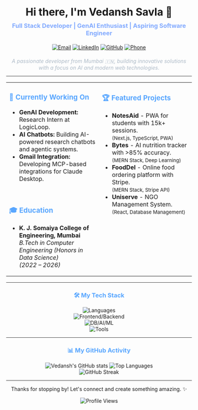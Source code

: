 <div align="center">
  <h1 style="margin-bottom: 0px;">Hi there, I'm Vedansh Savla 👋</h1>
  <h3 style="margin-top: 10px; color: #82aaff;">Full Stack Developer | GenAI Enthusiast | Aspiring Software Engineer</h3>
</div>

<div align="center" style="margin: 20px 0;">
  <a href="mailto:savlavedansh@gmail.com"><img src="https://img.shields.io/badge/Gmail-D14836?style=for-the-badge&logo=gmail&logoColor=white" alt="Email"></a>
  <a href="https://linkedin.com/in/veddsavla"><img src="https://img.shields.io/badge/LinkedIn-0077B5?style=for-the-badge&logo=linkedin&logoColor=white" alt="LinkedIn"></a>
  <a href="https://github.com/savlavedansh"><img src="https://img.shields.io/badge/GitHub-181717?style=for-the-badge&logo=github&logoColor=white" alt="GitHub"></a>
  <a href="tel:+918369785124"><img src="https://img.shields.io/badge/Phone-4CAF50?style=for-the-badge&logo=phone&logoColor=white" alt="Phone"></a>
</div>

<div align="center">
  <p style="font-style: italic; color: #adbac7;">
    A passionate developer from Mumbai 🇮🇳, building innovative solutions with a focus on AI and modern web technologies.
  </p>
</div>

<hr style="height:1px;border:none;color:#333;background-color:#333;" />

<!-- Main Content: Two Columns -->
<table width="100%" border="0" cellpadding="20" cellspacing="0">
  <tr style="border: none;">
    <!-- Left Column -->
    <td valign="top" width="50%" style="border: none;">
      <div align="left">
        <h3 style="color: #58a6ff;">🚀 Currently Working On</h3>
        <ul>
          <li><strong>GenAI Development:</strong> Research Intern at LogicLoop.</li>
          <li><strong>AI Chatbots:</strong> Building AI-powered research chatbots and agentic systems.</li>
          <li><strong>Gmail Integration:</strong> Developing MCP-based integrations for Claude Desktop.</li>
        </ul>
        <br/>
        <h3 style="color: #58a6ff;">🎓 Education</h3>
        <ul>
          <li><strong>K. J. Somaiya College of Engineering, Mumbai</strong><br>
              <em>B.Tech in Computer Engineering (Honors in Data Science)</em><br>
              <em>(2022 – 2026)</em>
          </li>
        </ul>
      </div>
    </td>
    <!-- Right Column -->
    <td valign="top" width="50%" style="border: none;">
      <div align="left">
        <h3 style="color: #58a6ff;">🏆 Featured Projects</h3>
        <ul>
          <li>
            <strong>NotesAid</strong> - PWA for students with 15k+ sessions.
            <br/>
            <small>(Next.js, TypeScript, PWA)</small>
          </li>
          <li>
            <strong>Bytes</strong> - AI nutrition tracker with >85% accuracy.
            <br/>
            <small>(MERN Stack, Deep Learning)</small>
          </li>
          <li>
            <strong>FoodDel</strong> - Online food ordering platform with Stripe.
            <br/>
            <small>(MERN Stack, Stripe API)</small>
          </li>
           <li>
            <strong>Uniserve</strong> - NGO Management System.
            <br/>
            <small>(React, Database Management)</small>
          </li>
        </ul>
      </div>
    </td>
  </tr>
</table>

<hr style="height:1px;border:none;color:#333;background-color:#333;" />

<!-- Tech Stack -->
<div align="center">
  <h3 style="color: #58a6ff;">🛠️ My Tech Stack</h3>
  <p>
    <img src="https://skillicons.dev/icons?i=python,js,ts,java,cpp,html,css" alt="Languages"/><br>
    <img src="https://skillicons.dev/icons?i=react,nextjs,tailwind,threejs,nodejs,express" alt="Frontend/Backend"/><br>
    <img src="https://skillicons.dev/icons?i=mongodb,postgres,langchain,streamlit,numpy,pandas" alt="DB/AI/ML"/><br>
    <img src="https://skillicons.dev/icons?i=git,docker,vscode,vercel,figma" alt="Tools"/>
  </p>
</div>

<hr style="height:1px;border:none;color:#333;background-color:#333;" />

<!-- GitHub Stats -->
<div align="center">
  <h3 style="color: #58a6ff;">📊 My GitHub Activity</h3>
  <img src="https://github-readme-stats.vercel.app/api?username=savlavedansh&show_icons=true&theme=github_dark" alt="Vedansh's GitHub stats" />
  <img src="https://github-readme-stats.vercel.app/api/top-langs/?username=savlavedansh&layout=compact&theme=github_dark" alt="Top Languages" />
  <br>
  <img src="https://github-readme-streak-stats.herokuapp.com/?user=savlavedansh&theme=dark&hide_border=true&date_format=M%20j%5B%2C%20Y%5D" alt="GitHub Streak" />
</div>

<hr style="height:1px;border:none;color:#333;background-color:#333;" />

<div align="center">
  <p>Thanks for stopping by! Let's connect and create something amazing. ✨</p>
  <img src="https://komarev.com/ghpvc/?username=savlavedansh&color=blueviolet&style=flat-square" alt="Profile Views"/>
</div> 

